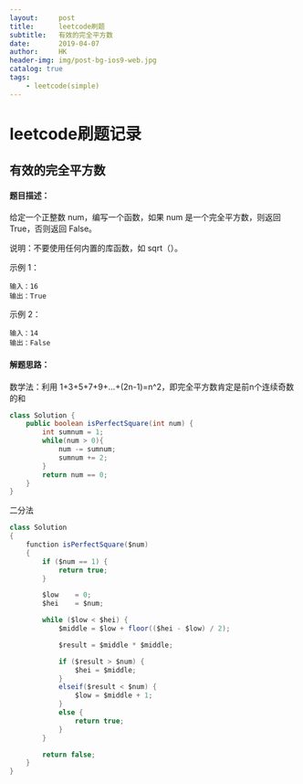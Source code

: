 ```yaml
---
layout:     post
title:      leetcode刷题
subtitle:   有效的完全平方数
date:       2019-04-07
author:     HK
header-img: img/post-bg-ios9-web.jpg
catalog: true
tags:
    - leetcode(simple)
---
```

# leetcode刷题记录
## 有效的完全平方数

#### 题目描述：
给定一个正整数 num，编写一个函数，如果 num 是一个完全平方数，则返回 True，否则返回 False。

说明：不要使用任何内置的库函数，如 sqrt（）。

示例 1：

    输入：16
    输出：True
示例 2：

    输入：14
    输出：False
    
#### 解题思路：
数学法：利用 1+3+5+7+9+…+(2n-1)=n^2，即完全平方数肯定是前n个连续奇数的和
```java
class Solution {
    public boolean isPerfectSquare(int num) {
        int sumnum = 1;
        while(num > 0){
            num -= sumnum;
            sumnum += 2;
        }
        return num == 0;
    }
}
```

二分法
```java
class Solution
{
    function isPerfectSquare($num)
    {
        if ($num == 1) {
            return true;
        }

        $low    = 0;
        $hei    = $num;

        while ($low < $hei) {
            $middle = $low + floor(($hei - $low) / 2);

            $result = $middle * $middle;

            if ($result > $num) {
                $hei = $middle;
            }
            elseif($result < $num) {
                $low = $middle + 1;
            }
            else {
                return true;
            }
        }

        return false;
    }
}
```
